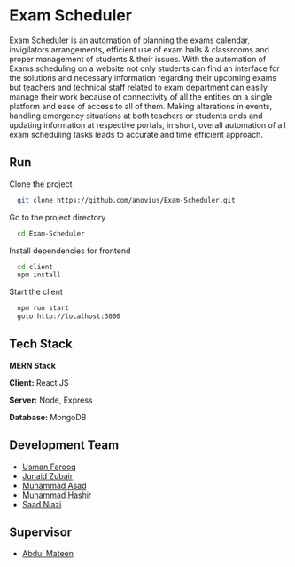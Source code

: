 
# Exam Scheduler

Exam Scheduler is an automation of planning the exams calendar, invigilators arrangements, efficient use of exam halls & classrooms and proper management of students & their issues. With the automation of Exams scheduling on a website not  only students can find an interface for the solutions and necessary information regarding their upcoming exams but teachers and technical staff related to exam department can easily manage their work because of connectivity of all the entities on a single platform and ease of access to all of them. Making alterations in events, handling emergency situations at both teachers or students ends and updating information at respective portals, in short, overall automation of all exam scheduling tasks leads to accurate and time efficient approach.


## Run

Clone the project

```bash
  git clone https://github.com/anovius/Exam-Scheduler.git
```

Go to the project directory

```bash
  cd Exam-Scheduler
```

Install dependencies for frontend

```bash
  cd client
  npm install
```

Start the client

```bash
  npm run start
  goto http://localhost:3000
```

  
## Tech Stack
**MERN Stack**

**Client:** React JS

**Server:** Node, Express

**Database:** MongoDB

  
## Development Team

- [Usman Farooq](https://www.github.com/anovius)
- [Junaid Zubair](https://www.github.com/)
- [Muhammad Asad](https://www.github.com/bcsf18a517)
- [Muhammad Hashir](https://www.github.com/mhashir1010)
- [Saad Niazi](https://www.github.com/saadNiaxiDev)


## Supervisor

- [Abdul Mateen](https://www.github.com/)




  

